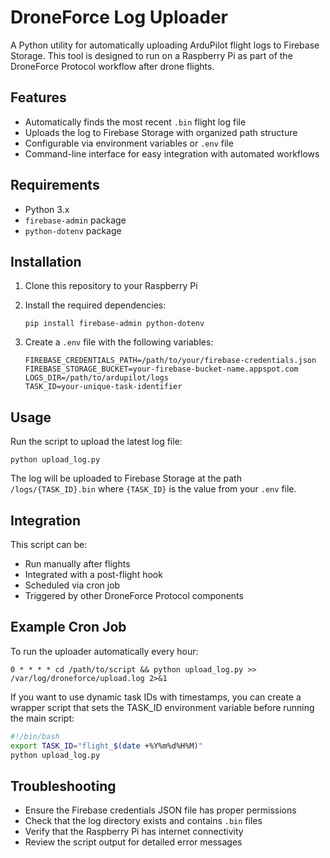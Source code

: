 # DroneForce Log Uploader

A Python utility for automatically uploading ArduPilot flight logs to Firebase Storage. This tool is designed to run on a Raspberry Pi as part of the DroneForce Protocol workflow after drone flights.

## Features

- Automatically finds the most recent `.bin` flight log file
- Uploads the log to Firebase Storage with organized path structure
- Configurable via environment variables or `.env` file
- Command-line interface for easy integration with automated workflows

## Requirements

- Python 3.x
- `firebase-admin` package
- `python-dotenv` package

## Installation

1. Clone this repository to your Raspberry Pi

2. Install the required dependencies:
   ```
   pip install firebase-admin python-dotenv
   ```

3. Create a `.env` file with the following variables:
   ```
   FIREBASE_CREDENTIALS_PATH=/path/to/your/firebase-credentials.json
   FIREBASE_STORAGE_BUCKET=your-firebase-bucket-name.appspot.com
   LOGS_DIR=/path/to/ardupilot/logs
   TASK_ID=your-unique-task-identifier
   ```

## Usage

Run the script to upload the latest log file:

```
python upload_log.py
```

The log will be uploaded to Firebase Storage at the path `/logs/{TASK_ID}.bin` where `{TASK_ID}` is the value from your `.env` file.

## Integration

This script can be:

- Run manually after flights
- Integrated with a post-flight hook
- Scheduled via cron job
- Triggered by other DroneForce Protocol components

## Example Cron Job

To run the uploader automatically every hour:

```
0 * * * * cd /path/to/script && python upload_log.py >> /var/log/droneforce/upload.log 2>&1
```

If you want to use dynamic task IDs with timestamps, you can create a wrapper script that sets the TASK_ID environment variable before running the main script:

```bash
#!/bin/bash
export TASK_ID="flight_$(date +%Y%m%d%H%M)" 
python upload_log.py
```

## Troubleshooting

- Ensure the Firebase credentials JSON file has proper permissions
- Check that the log directory exists and contains `.bin` files
- Verify that the Raspberry Pi has internet connectivity
- Review the script output for detailed error messages
